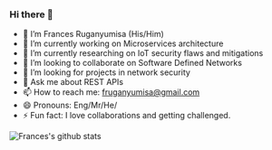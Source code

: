 ### Hi there 👋

<!--
**RugaCoder/RugaCoder** is a ✨ _special_ ✨ repository because its `README.md` (this file) appears on your GitHub profile.

Here are some ideas to get you started:

-->

- 🔭 I’m Frances Ruganyumisa (His/Him)
- 🔭 I’m currently working on Microservices architecture 
- 🌱 I’m currently researching on IoT security flaws and mitigations
- 👯 I’m looking to collaborate on Software Defined Networks
- 🤔 I’m looking for projects in network security
- 💬 Ask me about REST APIs
- 📫 How to reach me: fruganyumisa@gmail.com
- 😄 Pronouns: Eng/Mr/He/
- ⚡ Fun fact: I love collaborations and getting challenged.




![Frances's github stats](https://github-readme-stats.vercel.app/api?username=fruganyumisa&show_icons=true)


